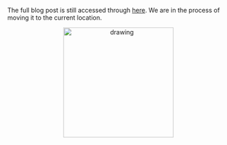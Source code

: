 The full blog post is still accessed through [here](https://www.1onepsilon.com/single-post/2018/06/04/June-2018-Epsilon-Picks). We are in the process of moving it to the current location.

<center>
 <img class = "blog-inline-image" src="https://es-app.com/assets/QQQQ.jpg" alt="drawing" width="250px"/>
</center> 